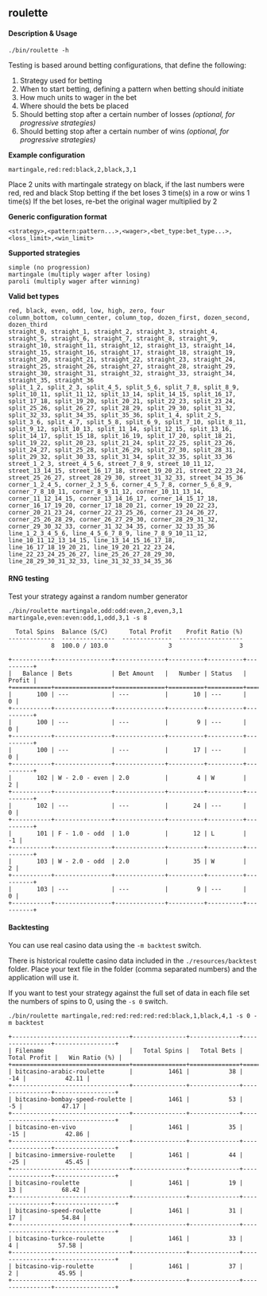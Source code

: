 roulette
--------

#### Description & Usage

```
./bin/roulette -h
```

Testing is based around betting configurations, that define the following:

1. Strategy used for betting
2. When to start betting, defining a pattern when betting should initiate
3. How much units to wager in the bet
4. Where should the bets be placed
5. Should betting stop after a certain number of losses *(optional, for progressive strategies)*
6. Should betting stop after a certain number of wins *(optional, for progressive strategies)*

**Example configuration**
```
martingale,red:red:black,2,black,3,1
```

Place 2 units with martingale strategy on black, if the last numbers were red, red and black
Stop betting if the bet loses 3 time(s) in a row or wins 1 time(s)
If the bet loses, re-bet the original wager multiplied by 2

**Generic configuration format**
```
<strategy>,<pattern:pattern...>,<wager>,<bet_type:bet_type...>,<loss_limit>,<win_limit>
```

**Supported strategies**
```
simple (no progression)
martingale (multiply wager after losing)
paroli (multiply wager after winning)
```

**Valid bet types**
```
red, black, even, odd, low, high, zero, four
column_bottom, column_center, column_top, dozen_first, dozen_second, dozen_third
straight_0, straight_1, straight_2, straight_3, straight_4, straight_5, straight_6, straight_7, straight_8, straight_9, straight_10, straight_11, straight_12, straight_13, straight_14, straight_15, straight_16, straight_17, straight_18, straight_19, straight_20, straight_21, straight_22, straight_23, straight_24, straight_25, straight_26, straight_27, straight_28, straight_29, straight_30, straight_31, straight_32, straight_33, straight_34, straight_35, straight_36
split_1_2, split_2_3, split_4_5, split_5_6, split_7_8, split_8_9, split_10_11, split_11_12, split_13_14, split_14_15, split_16_17, split_17_18, split_19_20, split_20_21, split_22_23, split_23_24, split_25_26, split_26_27, split_28_29, split_29_30, split_31_32, split_32_33, split_34_35, split_35_36, split_1_4, split_2_5, split_3_6, split_4_7, split_5_8, split_6_9, split_7_10, split_8_11, split_9_12, split_10_13, split_11_14, split_12_15, split_13_16, split_14_17, split_15_18, split_16_19, split_17_20, split_18_21, split_19_22, split_20_23, split_21_24, split_22_25, split_23_26, split_24_27, split_25_28, split_26_29, split_27_30, split_28_31, split_29_32, split_30_33, split_31_34, split_32_35, split_33_36
street_1_2_3, street_4_5_6, street_7_8_9, street_10_11_12, street_13_14_15, street_16_17_18, street_19_20_21, street_22_23_24, street_25_26_27, street_28_29_30, street_31_32_33, street_34_35_36
corner_1_2_4_5, corner_2_3_5_6, corner_4_5_7_8, corner_5_6_8_9, corner_7_8_10_11, corner_8_9_11_12, corner_10_11_13_14, corner_11_12_14_15, corner_13_14_16_17, corner_14_15_17_18, corner_16_17_19_20, corner_17_18_20_21, corner_19_20_22_23, corner_20_21_23_24, corner_22_23_25_26, corner_23_24_26_27, corner_25_26_28_29, corner_26_27_29_30, corner_28_29_31_32, corner_29_30_32_33, corner_31_32_34_35, corner_32_33_35_36
line_1_2_3_4_5_6, line_4_5_6_7_8_9, line_7_8_9_10_11_12, line_10_11_12_13_14_15, line_13_14_15_16_17_18, line_16_17_18_19_20_21, line_19_20_21_22_23_24, line_22_23_24_25_26_27, line_25_26_27_28_29_30, line_28_29_30_31_32_33, line_31_32_33_34_35_36
```

#### RNG testing

Test your strategy against a random number generator

```
./bin/roulette martingale,odd:odd:even,2,even,3,1 martingale,even:even:odd,1,odd,3,1 -s 8
```

```
  Total Spins  Balance (S/C)      Total Profit    Profit Ratio (%)
-------------  ---------------  --------------  ------------------
            8  100.0 / 103.0                 3                   3

+-----------+----------------+--------------+----------+----------+----------+
|   Balance | Bets           | Bet Amount   |   Number | Status   |   Profit |
+===========+================+==============+==========+==========+==========+
|       100 | ---            | ---          |       10 | ---      |        0 |
+-----------+----------------+--------------+----------+----------+----------+
|       100 | ---            | ---          |        9 | ---      |        0 |
+-----------+----------------+--------------+----------+----------+----------+
|       100 | ---            | ---          |       17 | ---      |        0 |
+-----------+----------------+--------------+----------+----------+----------+
|       102 | W - 2.0 - even | 2.0          |        4 | W        |        2 |
+-----------+----------------+--------------+----------+----------+----------+
|       102 | ---            | ---          |       24 | ---      |        0 |
+-----------+----------------+--------------+----------+----------+----------+
|       101 | F - 1.0 - odd  | 1.0          |       12 | L        |       -1 |
+-----------+----------------+--------------+----------+----------+----------+
|       103 | W - 2.0 - odd  | 2.0          |       35 | W        |        2 |
+-----------+----------------+--------------+----------+----------+----------+
|       103 | ---            | ---          |        9 | ---      |        0 |
+-----------+----------------+--------------+----------+----------+----------+
```

#### Backtesting

You can use real casino data using the `-m backtest` switch.

There is historical roulette casino data included in the `./resources/backtest` folder.
Place your text file in the folder (comma separated numbers) and the application will use it.

If you want to test your strategy against the full set of data in each file
set the numbers of spins to 0, using the `-s 0` switch.

```
./bin/roulette martingale,red:red:red:red:red:black,1,black,4,1 -s 0 -m backtest
```

```
+---------------------------------+---------------+--------------+----------------+-----------------+
| Filename                        |   Total Spins |   Total Bets |   Total Profit |   Win Ratio (%) |
+=================================+===============+==============+================+=================+
| bitcasino-arabic-roulette       |          1461 |           38 |            -14 |           42.11 |
+---------------------------------+---------------+--------------+----------------+-----------------+
| bitcasino-bombay-speed-roulette |          1461 |           53 |             -5 |           47.17 |
+---------------------------------+---------------+--------------+----------------+-----------------+
| bitcasino-en-vivo               |          1461 |           35 |            -15 |           42.86 |
+---------------------------------+---------------+--------------+----------------+-----------------+
| bitcasino-immersive-roulette    |          1461 |           44 |            -25 |           45.45 |
+---------------------------------+---------------+--------------+----------------+-----------------+
| bitcasino-roulette              |          1461 |           19 |             13 |           68.42 |
+---------------------------------+---------------+--------------+----------------+-----------------+
| bitcasino-speed-roulette        |          1461 |           31 |             17 |           54.84 |
+---------------------------------+---------------+--------------+----------------+-----------------+
| bitcasino-turkce-roulette       |          1461 |           33 |              4 |           57.58 |
+---------------------------------+---------------+--------------+----------------+-----------------+
| bitcasino-vip-roulette          |          1461 |           37 |              2 |           45.95 |
+---------------------------------+---------------+--------------+----------------+-----------------+
```
